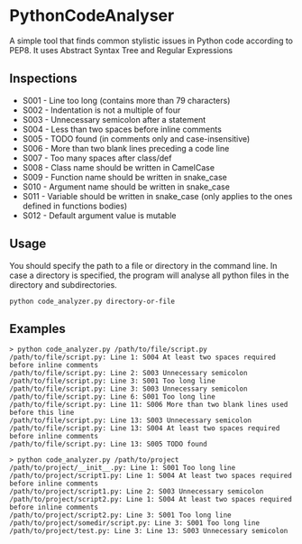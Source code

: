 # PythonCodeAnalyser

A simple tool that finds common stylistic issues in Python code according to PEP8. It uses Abstract Syntax Tree and
Regular Expressions

## Inspections

* S001 - Line too long (contains more than 79 characters)
* S002 - Indentation is not a multiple of four
* S003 - Unnecessary semicolon after a statement
* S004 - Less than two spaces before inline comments
* S005 - TODO found (in comments only and case-insensitive)
* S006 - More than two blank lines preceding a code line
* S007 - Too many spaces after class/def
* S008 - Class name should be written in CamelCase
* S009 - Function name should be written in snake_case
* S010 - Argument name should be written in snake_case
* S011 - Variable should be written in snake_case (only applies to the ones defined in functions bodies)
* S012 - Default argument value is mutable

## Usage

You should specify the path to a file or directory in the command line. In case a directory is specified, the program
will analyse all python files in the directory and subdirectories.

```
python code_analyzer.py directory-or-file
```

## Examples
```
> python code_analyzer.py /path/to/file/script.py
/path/to/file/script.py: Line 1: S004 At least two spaces required before inline comments
/path/to/file/script.py: Line 2: S003 Unnecessary semicolon
/path/to/file/script.py: Line 3: S001 Too long line
/path/to/file/script.py: Line 3: S003 Unnecessary semicolon
/path/to/file/script.py: Line 6: S001 Too long line
/path/to/file/script.py: Line 11: S006 More than two blank lines used before this line
/path/to/file/script.py: Line 13: S003 Unnecessary semicolon
/path/to/file/script.py: Line 13: S004 At least two spaces required before inline comments
/path/to/file/script.py: Line 13: S005 TODO found
```

```
> python code_analyzer.py /path/to/project
/path/to/project/__init__.py: Line 1: S001 Too long line
/path/to/project/script1.py: Line 1: S004 At least two spaces required before inline comments
/path/to/project/script1.py: Line 2: S003 Unnecessary semicolon
/path/to/project/script2.py: Line 1: S004 At least two spaces required before inline comments
/path/to/project/script2.py: Line 3: S001 Too long line
/path/to/project/somedir/script.py: Line 3: S001 Too long line
/path/to/project/test.py: Line 3: Line 13: S003 Unnecessary semicolon
```
